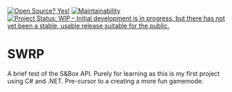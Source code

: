 [![Open Source? Yes!](https://badgen.net/badge/Open%20Source%20%3F/Yes%21/blue?icon=github)](https://github.com/NickYakimisky/SWRP)
[![Maintainability](https://api.codeclimate.com/v1/badges/9a55650cc2e545942821/maintainability)](https://codeclimate.com/github/NickYakimisky/SWRP/maintainability)
[![Project Status: WIP  – Initial development is in progress, but there has not yet been a stable, usable release suitable for the public.](https://www.repostatus.org/badges/latest/wip.svg)](https://www.repostatus.org/#wip)

# SWRP
A brief test of the S&amp;Box API. Purely for learning as this is my first project using C# and .NET. Pre-cursor to a creating a more fun gamemode. 
